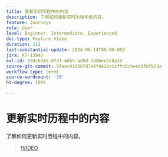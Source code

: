 ```yaml
---
title: 更新实时历程中的内容
description: 了解如何更新实时历程中的内容。
feature: Journeys
role: User
level: Beginner, Intermediate, Experienced
doc-type: Feature Video
duration: 112
last-substantial-update: 2024-06-14T00:00:00Z
jira: KT-13942
exl-id: 93dc6345-df31-4d65-ad9d-1d80ee1e8a2d
source-git-commit: 5faec91d387d7e6f4620c1cffc5c5eed3f8fb29a
workflow-type: tm+mt
source-wordcount: '30'
ht-degree: 100%

---
```


# 更新实时历程中的内容

了解如何更新实时历程中的内容。

>[!VIDEO](https://video.tv.adobe.com/v/3439621/?learn=on&captions=chi_hans)
